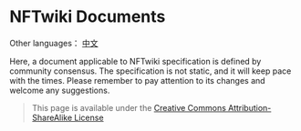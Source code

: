 # NFTwiki Documents

Other languages： [中文](README_CN.md)

Here, a document applicable to NFTwiki specification is defined by community consensus. 
The specification is not static, and it will keep pace with the times. 
Please remember to pay attention to its changes and welcome any suggestions.


> This page is available under the [Creative Commons Attribution-ShareAlike License](https://creativecommons.org/licenses/by-sa/3.0/)

